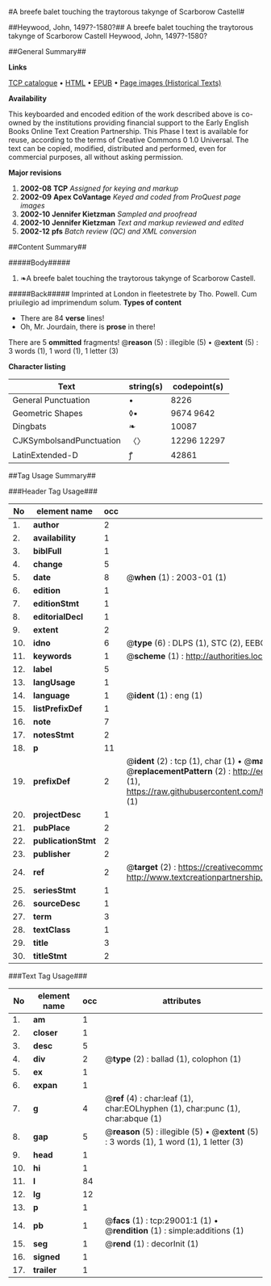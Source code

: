 #A breefe balet touching the traytorous takynge of Scarborow Castell#

##Heywood, John, 1497?-1580?##
A breefe balet touching the traytorous takynge of Scarborow Castell
Heywood, John, 1497?-1580?

##General Summary##

**Links**

[TCP catalogue](http://www.ota.ox.ac.uk/tcp/)  • 
[HTML](http://tei.it.ox.ac.uk/tcp/Texts-HTML/free/A03/A03166.html)  • 
[EPUB](http://tei.it.ox.ac.uk/tcp/Texts-EPUB/free/A03/A03166.epub) • 
[Page images (Historical Texts)](https://data.historicaltexts.jisc.ac.uk/view?pubId=eebo-34382518e&pageId=eebo-34382518e-29001-1)

**Availability**

This keyboarded and encoded edition of the
	       work described above is co-owned by the institutions
	       providing financial support to the Early English Books
	       Online Text Creation Partnership. This Phase I text is
	       available for reuse, according to the terms of Creative
	       Commons 0 1.0 Universal. The text can be copied,
	       modified, distributed and performed, even for
	       commercial purposes, all without asking permission.

**Major revisions**

1. __2002-08__ __TCP__ *Assigned for keying and markup*
1. __2002-09__ __Apex CoVantage__ *Keyed and coded from ProQuest page images*
1. __2002-10__ __Jennifer Kietzman__ *Sampled and proofread*
1. __2002-10__ __Jennifer Kietzman__ *Text and markup reviewed and edited*
1. __2002-12__ __pfs__ *Batch review (QC) and XML conversion*

##Content Summary##

#####Body#####

1. ❧A breefe balet touching the traytorous takynge of Scarborow Castell.

#####Back#####
Imprinted at London in fleetestrete by Tho. Powell. Cum priuilegio ad imprimendum solum.
**Types of content**

  * There are 84 **verse** lines!
  * Oh, Mr. Jourdain, there is **prose** in there!

There are 5 **ommitted** fragments! 
 @__reason__ (5) : illegible (5)  •  @__extent__ (5) : 3 words (1), 1 word (1), 1 letter (3)

**Character listing**


|Text|string(s)|codepoint(s)|
|---|---|---|
|General Punctuation|•|8226|
|Geometric Shapes|◊▪|9674 9642|
|Dingbats|❧|10087|
|CJKSymbolsandPunctuation|〈〉|12296 12297|
|LatinExtended-D|ꝭ|42861|

##Tag Usage Summary##

###Header Tag Usage###

|No|element name|occ|attributes|
|---|---|---|---|
|1.|__author__|2||
|2.|__availability__|1||
|3.|__biblFull__|1||
|4.|__change__|5||
|5.|__date__|8| @__when__ (1) : 2003-01 (1)|
|6.|__edition__|1||
|7.|__editionStmt__|1||
|8.|__editorialDecl__|1||
|9.|__extent__|2||
|10.|__idno__|6| @__type__ (6) : DLPS (1), STC (2), EEBO-CITATION (1), OCLC (1), VID (1)|
|11.|__keywords__|1| @__scheme__ (1) : http://authorities.loc.gov/ (1)|
|12.|__label__|5||
|13.|__langUsage__|1||
|14.|__language__|1| @__ident__ (1) : eng (1)|
|15.|__listPrefixDef__|1||
|16.|__note__|7||
|17.|__notesStmt__|2||
|18.|__p__|11||
|19.|__prefixDef__|2| @__ident__ (2) : tcp (1), char (1)  •  @__matchPattern__ (2) : ([0-9\-]+):([0-9IVX]+) (1), (.+) (1)  •  @__replacementPattern__ (2) : http://eebo.chadwyck.com/downloadtiff?vid=$1&page=$2 (1), https://raw.githubusercontent.com/textcreationpartnership/Texts/master/tcpchars.xml#$1 (1)|
|20.|__projectDesc__|1||
|21.|__pubPlace__|2||
|22.|__publicationStmt__|2||
|23.|__publisher__|2||
|24.|__ref__|2| @__target__ (2) : https://creativecommons.org/publicdomain/zero/1.0/ (1), http://www.textcreationpartnership.org/docs/. (1)|
|25.|__seriesStmt__|1||
|26.|__sourceDesc__|1||
|27.|__term__|3||
|28.|__textClass__|1||
|29.|__title__|3||
|30.|__titleStmt__|2||


###Text Tag Usage###

|No|element name|occ|attributes|
|---|---|---|---|
|1.|__am__|1||
|2.|__closer__|1||
|3.|__desc__|5||
|4.|__div__|2| @__type__ (2) : ballad (1), colophon (1)|
|5.|__ex__|1||
|6.|__expan__|1||
|7.|__g__|4| @__ref__ (4) : char:leaf (1), char:EOLhyphen (1), char:punc (1), char:abque (1)|
|8.|__gap__|5| @__reason__ (5) : illegible (5)  •  @__extent__ (5) : 3 words (1), 1 word (1), 1 letter (3)|
|9.|__head__|1||
|10.|__hi__|1||
|11.|__l__|84||
|12.|__lg__|12||
|13.|__p__|1||
|14.|__pb__|1| @__facs__ (1) : tcp:29001:1 (1)  •  @__rendition__ (1) : simple:additions (1)|
|15.|__seg__|1| @__rend__ (1) : decorInit (1)|
|16.|__signed__|1||
|17.|__trailer__|1||
